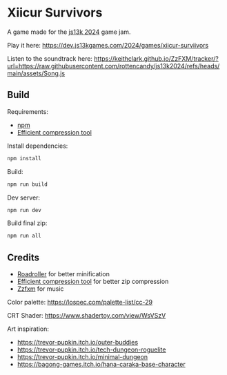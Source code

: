 Xiicur Survivors
===

A game made for the [js13k 2024](https://js13kgames.com/) game jam.

Play it here: https://dev.js13kgames.com/2024/games/xiicur-surviivors

Listen to the soundtrack here: https://keithclark.github.io/ZzFXM/tracker/?url=https://raw.githubusercontent.com/rottencandy/js13k2024/refs/heads/main/assets/Song.js

## Build

Requirements:
- [npm](https://www.npmjs.com/)
- [Efficient compression tool](https://github.com/fhanau/Efficient-Compression-Tool/)

Install dependencies:
```sh
npm install
```

Build:
```sh
npm run build
```

Dev server:
```sh
npm run dev
```

Build final zip:
```sh
npm run all
```

## Credits

- [Roadroller](https://github.com/lifthrasiir/roadroller/) for better minification
- [Efficient compression tool](https://github.com/fhanau/Efficient-Compression-Tool/) for better zip compression
- [Zzfxm](https://github.com/keithclark/ZzFXM) for music

Color palette: https://lospec.com/palette-list/cc-29

CRT Shader: https://www.shadertoy.com/view/WsVSzV

Art inspiration:

- https://trevor-pupkin.itch.io/outer-buddies
- https://trevor-pupkin.itch.io/tech-dungeon-roguelite
- https://trevor-pupkin.itch.io/minimal-dungeon
- https://bagong-games.itch.io/hana-caraka-base-character
